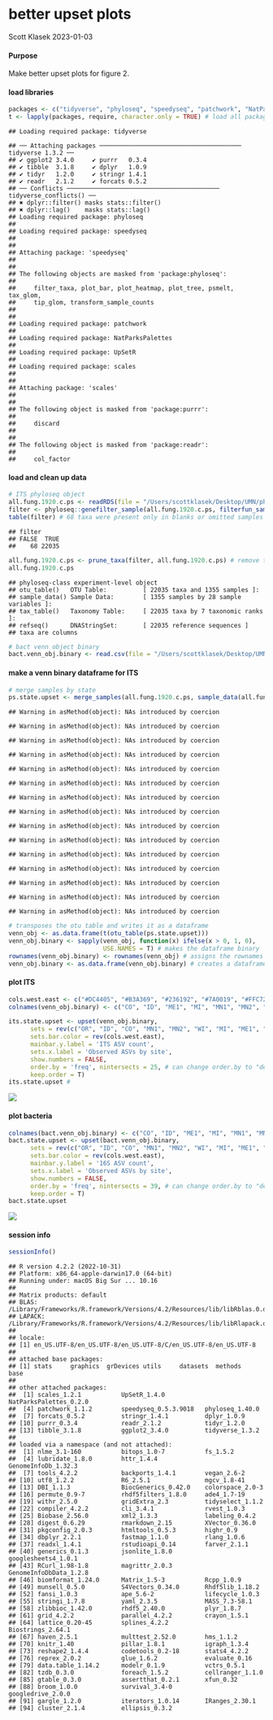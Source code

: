 better upset plots
================
Scott Klasek
2023-01-03

#### Purpose

Make better upset plots for figure 2.

#### load libraries

``` r
packages <- c("tidyverse", "phyloseq", "speedyseq", "patchwork", "NatParksPalettes", "UpSetR", "scales")
t <- lapply(packages, require, character.only = TRUE) # load all packages at once
```

    ## Loading required package: tidyverse

    ## ── Attaching packages ─────────────────────────────────────── tidyverse 1.3.2 ──
    ## ✔ ggplot2 3.4.0     ✔ purrr   0.3.4
    ## ✔ tibble  3.1.8     ✔ dplyr   1.0.9
    ## ✔ tidyr   1.2.0     ✔ stringr 1.4.1
    ## ✔ readr   2.1.2     ✔ forcats 0.5.2
    ## ── Conflicts ────────────────────────────────────────── tidyverse_conflicts() ──
    ## ✖ dplyr::filter() masks stats::filter()
    ## ✖ dplyr::lag()    masks stats::lag()
    ## Loading required package: phyloseq
    ## 
    ## Loading required package: speedyseq
    ## 
    ## 
    ## Attaching package: 'speedyseq'
    ## 
    ## 
    ## The following objects are masked from 'package:phyloseq':
    ## 
    ##     filter_taxa, plot_bar, plot_heatmap, plot_tree, psmelt, tax_glom,
    ##     tip_glom, transform_sample_counts
    ## 
    ## 
    ## Loading required package: patchwork
    ## 
    ## Loading required package: NatParksPalettes
    ## 
    ## Loading required package: UpSetR
    ## 
    ## Loading required package: scales
    ## 
    ## 
    ## Attaching package: 'scales'
    ## 
    ## 
    ## The following object is masked from 'package:purrr':
    ## 
    ##     discard
    ## 
    ## 
    ## The following object is masked from 'package:readr':
    ## 
    ##     col_factor

#### load and clean up data

``` r
# ITS phyloseq object
all.fung.1920.c.ps <- readRDS(file = "/Users/scottklasek/Desktop/UMN/phyloseqs/fung1920.cleaned.ps") # cleaned fungal phyloseq object
filter <- phyloseq::genefilter_sample(all.fung.1920.c.ps, filterfun_sample(function(x) x > 0)) # for each ASV get a true/false whether it has over 0 reads
table(filter) # 68 taxa were present only in blanks or omitted samples < 10k reads
```

    ## filter
    ## FALSE  TRUE 
    ##    68 22035

``` r
all.fung.1920.c.ps <- prune_taxa(filter, all.fung.1920.c.ps) # remove these zero-count taxa from the ps object
all.fung.1920.c.ps
```

    ## phyloseq-class experiment-level object
    ## otu_table()   OTU Table:          [ 22035 taxa and 1355 samples ]:
    ## sample_data() Sample Data:        [ 1355 samples by 28 sample variables ]:
    ## tax_table()   Taxonomy Table:     [ 22035 taxa by 7 taxonomic ranks ]:
    ## refseq()      DNAStringSet:       [ 22035 reference sequences ]
    ## taxa are columns

``` r
# bact venn object binary
bact.venn_obj.binary <- read.csv(file = "/Users/scottklasek/Desktop/UMN/figures/from_server/16s.venn_obj.binary.csv", row.names = 1)
```

#### make a venn binary dataframe for ITS

``` r
# merge samples by state
ps.state.upset <- merge_samples(all.fung.1920.c.ps, sample_data(all.fung.1920.c.ps)$state, fun = sum)
```

    ## Warning in asMethod(object): NAs introduced by coercion

    ## Warning in asMethod(object): NAs introduced by coercion

    ## Warning in asMethod(object): NAs introduced by coercion

    ## Warning in asMethod(object): NAs introduced by coercion

    ## Warning in asMethod(object): NAs introduced by coercion

    ## Warning in asMethod(object): NAs introduced by coercion

    ## Warning in asMethod(object): NAs introduced by coercion

    ## Warning in asMethod(object): NAs introduced by coercion

    ## Warning in asMethod(object): NAs introduced by coercion

    ## Warning in asMethod(object): NAs introduced by coercion

    ## Warning in asMethod(object): NAs introduced by coercion

    ## Warning in asMethod(object): NAs introduced by coercion

    ## Warning in asMethod(object): NAs introduced by coercion

    ## Warning in asMethod(object): NAs introduced by coercion

    ## Warning in asMethod(object): NAs introduced by coercion

``` r
# transposes the otu table and writes it as a dataframe
venn_obj <- as.data.frame(t(otu_table(ps.state.upset)))
venn_obj.binary <- sapply(venn_obj, function(x) ifelse(x > 0, 1, 0),
                          USE.NAMES = T) # makes the dataframe binary 
rownames(venn_obj.binary) <- rownames(venn_obj) # assigns the rownames as the same
venn_obj.binary <- as.data.frame(venn_obj.binary) # creates a dataframe where rows are ASVs, columns are sites, and entries are either 1 or 0
```

#### plot ITS

``` r
cols.west.east <- c("#DC4405", "#B3A369", "#236192", "#7A0019", "#FFC72A", "#C5050C", "#18453B", "#B0D7FF", "gray") # west-east color palette
colnames(venn_obj.binary) <- c("CO", "ID", "ME1", "MI", "MN1", "MN2", "OR", "ME2", "WI") # fix the names of the sites

its.state.upset <- upset(venn_obj.binary, 
      sets = rev(c("OR", "ID", "CO", "MN1", "MN2", "WI", "MI", "ME1", "ME2")),
      sets.bar.color = rev(cols.west.east),
      mainbar.y.label = 'ITS ASV count',
      sets.x.label = 'Observed ASVs by site',
      show.numbers = FALSE,
      order.by = 'freq', nintersects = 25, # can change order.by to "degree", or adjust number of intersections to show 
      keep.order = T)
its.state.upset # 
```

![](19_better_upset_plots_files/figure-gfm/unnamed-chunk-4-1.png)<!-- -->

#### plot bacteria

``` r
colnames(bact.venn_obj.binary) <- c("CO", "ID", "ME1", "MI", "MN1", "MN2", "OR", "ME2", "WI") # fix the names of the sites
bact.state.upset <- upset(bact.venn_obj.binary, 
      sets = rev(c("OR", "ID", "CO", "MN1", "MN2", "WI", "MI", "ME1", "ME2")),
      sets.bar.color = rev(cols.west.east),
      mainbar.y.label = '16S ASV count',
      sets.x.label = 'Observed ASVs by site',
      show.numbers = FALSE,
      order.by = 'freq', nintersects = 39, # can change order.by to "degree", or adjust number of intersections to show 
      keep.order = T)
bact.state.upset
```

![](19_better_upset_plots_files/figure-gfm/unnamed-chunk-5-1.png)<!-- -->

#### session info

``` r
sessionInfo()
```

    ## R version 4.2.2 (2022-10-31)
    ## Platform: x86_64-apple-darwin17.0 (64-bit)
    ## Running under: macOS Big Sur ... 10.16
    ## 
    ## Matrix products: default
    ## BLAS:   /Library/Frameworks/R.framework/Versions/4.2/Resources/lib/libRblas.0.dylib
    ## LAPACK: /Library/Frameworks/R.framework/Versions/4.2/Resources/lib/libRlapack.dylib
    ## 
    ## locale:
    ## [1] en_US.UTF-8/en_US.UTF-8/en_US.UTF-8/C/en_US.UTF-8/en_US.UTF-8
    ## 
    ## attached base packages:
    ## [1] stats     graphics  grDevices utils     datasets  methods   base     
    ## 
    ## other attached packages:
    ##  [1] scales_1.2.1           UpSetR_1.4.0           NatParksPalettes_0.2.0
    ##  [4] patchwork_1.1.2        speedyseq_0.5.3.9018   phyloseq_1.40.0       
    ##  [7] forcats_0.5.2          stringr_1.4.1          dplyr_1.0.9           
    ## [10] purrr_0.3.4            readr_2.1.2            tidyr_1.2.0           
    ## [13] tibble_3.1.8           ggplot2_3.4.0          tidyverse_1.3.2       
    ## 
    ## loaded via a namespace (and not attached):
    ##  [1] nlme_3.1-160           bitops_1.0-7           fs_1.5.2              
    ##  [4] lubridate_1.8.0        httr_1.4.4             GenomeInfoDb_1.32.3   
    ##  [7] tools_4.2.2            backports_1.4.1        vegan_2.6-2           
    ## [10] utf8_1.2.2             R6_2.5.1               mgcv_1.8-41           
    ## [13] DBI_1.1.3              BiocGenerics_0.42.0    colorspace_2.0-3      
    ## [16] permute_0.9-7          rhdf5filters_1.8.0     ade4_1.7-19           
    ## [19] withr_2.5.0            gridExtra_2.3          tidyselect_1.1.2      
    ## [22] compiler_4.2.2         cli_3.4.1              rvest_1.0.3           
    ## [25] Biobase_2.56.0         xml2_1.3.3             labeling_0.4.2        
    ## [28] digest_0.6.29          rmarkdown_2.15         XVector_0.36.0        
    ## [31] pkgconfig_2.0.3        htmltools_0.5.3        highr_0.9             
    ## [34] dbplyr_2.2.1           fastmap_1.1.0          rlang_1.0.6           
    ## [37] readxl_1.4.1           rstudioapi_0.14        farver_2.1.1          
    ## [40] generics_0.1.3         jsonlite_1.8.0         googlesheets4_1.0.1   
    ## [43] RCurl_1.98-1.8         magrittr_2.0.3         GenomeInfoDbData_1.2.8
    ## [46] biomformat_1.24.0      Matrix_1.5-3           Rcpp_1.0.9            
    ## [49] munsell_0.5.0          S4Vectors_0.34.0       Rhdf5lib_1.18.2       
    ## [52] fansi_1.0.3            ape_5.6-2              lifecycle_1.0.3       
    ## [55] stringi_1.7.8          yaml_2.3.5             MASS_7.3-58.1         
    ## [58] zlibbioc_1.42.0        rhdf5_2.40.0           plyr_1.8.7            
    ## [61] grid_4.2.2             parallel_4.2.2         crayon_1.5.1          
    ## [64] lattice_0.20-45        splines_4.2.2          Biostrings_2.64.1     
    ## [67] haven_2.5.1            multtest_2.52.0        hms_1.1.2             
    ## [70] knitr_1.40             pillar_1.8.1           igraph_1.3.4          
    ## [73] reshape2_1.4.4         codetools_0.2-18       stats4_4.2.2          
    ## [76] reprex_2.0.2           glue_1.6.2             evaluate_0.16         
    ## [79] data.table_1.14.2      modelr_0.1.9           vctrs_0.5.1           
    ## [82] tzdb_0.3.0             foreach_1.5.2          cellranger_1.1.0      
    ## [85] gtable_0.3.0           assertthat_0.2.1       xfun_0.32             
    ## [88] broom_1.0.0            survival_3.4-0         googledrive_2.0.0     
    ## [91] gargle_1.2.0           iterators_1.0.14       IRanges_2.30.1        
    ## [94] cluster_2.1.4          ellipsis_0.3.2
